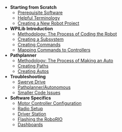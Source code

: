 
- **Starting from Scratch**
  - [Prerequisite Software](./content/WorkInProgress/temp.md)
  - [Helpful Terminology](./content/WorkInProgress/temp.md)
  - [Creating a New Robot Project](./content/WorkInProgress/temp.md)
- **WPILib Introduction**
  - [Methodology: The Process of Coding the Robot](./content/WorkInProgress/temp.md)
  - [Creating a Subsystem](./content/WorkInProgress/temp.md)
  - [Creating Commands](./content/WorkInProgress/temp.md)
  - [Mapping Commands to Controllers](./content/WorkInProgress/temp.md)
- **Pathplanner**
  - [Methodology: The Process of Making an Auto](./content/WorkInProgress/temp.md)
  - [Creating Paths](./content/WorkInProgress/temp.md)
  - [Creating Autos](./content/WorkInProgress/temp.md)
- **Troubleshooting**
  - [Swerve Drive](./content/WorkInProgress/temp.md)
  - [Pathplanner/Autonomous](./content/WorkInProgress/temp.md)
  - [Smaller Code Issues](./content/WorkInProgress/temp.md)
- **Software Specifics**
  - [Motor Controller Configuration](./content/WorkInProgress/temp.md)
  - [Radio Setup](./content/WorkInProgress/temp.md)
  - [Driver Station](./content/WorkInProgress/temp.md)
  - [Flashing the RoboRIO](./content/WorkInProgress/temp.md)
  - [Dashboards](./content/WorkInProgress/temp.md)
